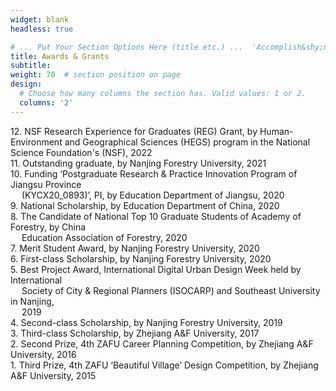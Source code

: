 ```yaml
---
widget: blank
headless: true

# ... Put Your Section Options Here (title etc.) ...  'Accomplish&shy;ments'
title: Awards & Grants
subtitle:
weight: 70  # section position on page
design:
  # Choose how many columns the section has. Valid values: 1 or 2.
  columns: '2'
---
```


12\. NSF Research Experience for Graduates (REG) Grant, by Human-Environment and Geographical Sciences (HEGS) program in the National Science Foundation's (NSF), 2022\
11\. Outstanding graduate, by Nanjing Forestry University, 2021\
10\. Funding ‘Postgraduate Research & Practice Innovation Program of Jiangsu Province <br /> &emsp; (KYCX20_0893)’, PI, by Education Department of Jiangsu, 2020\
9\. National Scholarship, by Education Department of China, 2020\
8\. The Candidate of National Top 10 Graduate Students of Academy of Forestry, by China <br /> &emsp; Education Association of Forestry, 2020\
7\. Merit Student Award, by Nanjing Forestry University, 2020\
6\. First-class Scholarship, by Nanjing Forestry University, 2020\
5\. Best Project Award, International Digital Urban Design Week held by International <br /> &emsp; Society of City & Regional Planners (ISOCARP) and Southeast University in Nanjing, <br /> &emsp; 2019\
4\. Second-class Scholarship, by Nanjing Forestry University, 2019\
3\. Third-class Scholarship, by Zhejiang A&F University, 2017\
2\. Second Prize, 4th ZAFU Career Planning Competition, by Zhejiang A&F University, 2016\
1\. Third Prize, 4th ZAFU ‘Beautiful Village’ Design Competition, by Zhejiang A&F University, 2015



